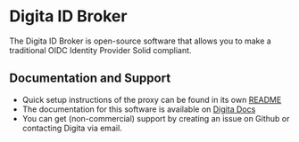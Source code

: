 # Digita ID Broker
The Digita ID Broker is open-source software that allows you to make a traditional OIDC Identity Provider Solid compliant.

## Documentation and Support
* Quick setup instructions of the proxy can be found in its own [README](https://github.com/digita-ai/dgt-id-broker/tree/develop/packages/dgt-id-proxy) 
* The documentation for this software is available on [Digita Docs](https://docs.digita.ai/dgt-id-broker/)
* You can get (non-commercial) support by creating an issue on Github or contacting Digita via email.